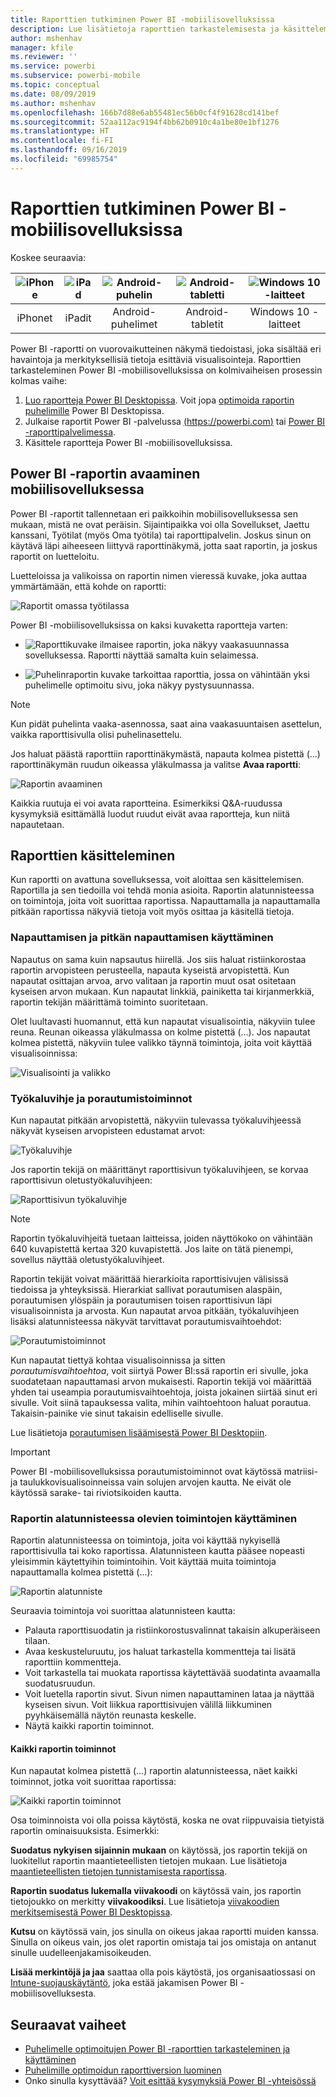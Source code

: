```yaml
---
title: Raporttien tutkiminen Power BI -mobiilisovelluksissa
description: Lue lisätietoja raporttien tarkastelemisesta ja käsittelemisestä Power BI -mobiilisovelluksissa puhelimella tai tabletilla. Voit luoda raportteja Power BI -palvelussa tai Power BI Desktopissa ja käsitellä niitä sitten mobiilisovelluksissa.
author: mshenhav
manager: kfile
ms.reviewer: ''
ms.service: powerbi
ms.subservice: powerbi-mobile
ms.topic: conceptual
ms.date: 08/09/2019
ms.author: mshenhav
ms.openlocfilehash: 166b7d88e6ab55481ec56b0cf4f91628cd141bef
ms.sourcegitcommit: 52aa112ac9194f4bb62b0910c4a1be80e1bf1276
ms.translationtype: HT
ms.contentlocale: fi-FI
ms.lasthandoff: 09/16/2019
ms.locfileid: "69985754"
---
```

# <a name="explore-reports-in-the-power-bi-mobile-apps"></a>Raporttien tutkiminen Power BI -mobiilisovelluksissa
Koskee seuraavia:

| ![iPhone](././media/mobile-reports-in-the-mobile-apps/ios-logo-40-px.png) | ![iPad](././media/mobile-reports-in-the-mobile-apps/ios-logo-40-px.png) | ![Android-puhelin](././media/mobile-reports-in-the-mobile-apps/android-logo-40-px.png) | ![Android-tabletti](././media/mobile-reports-in-the-mobile-apps/android-logo-40-px.png) | ![Windows 10 -laitteet](./media/mobile-reports-in-the-mobile-apps/win-10-logo-40-px.png) |
|:---: |:---: |:---: |:---: |:---: |
| iPhonet |iPadit |Android-puhelimet |Android-tabletit |Windows 10 -laitteet |

Power BI -raportti on vuorovaikutteinen näkymä tiedoistasi, joka sisältää eri havaintoja ja merkityksellisiä tietoja esittäviä visualisointeja. Raporttien tarkasteleminen Power BI -mobiilisovelluksissa on kolmivaiheisen prosessin kolmas vaihe:

1. [Luo raportteja Power BI Desktopissa](../../desktop-report-view.md). Voit jopa [optimoida raportin puhelimille](mobile-apps-view-phone-report.md) Power BI Desktopissa.
2. Julkaise raportit Power BI -palvelussa [(https://powerbi.com)](https://powerbi.com) tai [Power BI -raporttipalvelimessa](../../report-server/get-started.md).  
3. Käsittele raportteja Power BI -mobiilisovelluksissa.

## <a name="open-a-power-bi-report-in-the-mobile-app"></a>Power BI -raportin avaaminen mobiilisovelluksessa
Power BI -raportit tallennetaan eri paikkoihin mobiilisovelluksessa sen mukaan, mistä ne ovat peräisin. Sijaintipaikka voi olla Sovellukset, Jaettu kanssani, Työtilat (myös Oma työtila) tai raporttipalvelin. Joskus sinun on käytävä läpi aiheeseen liittyvä raporttinäkymä, jotta saat raportin, ja joskus raportit on luetteloitu.

Luetteloissa ja valikoissa on raportin nimen vieressä kuvake, joka auttaa ymmärtämään, että kohde on raportti:

![Raportit omassa työtilassa](./media/mobile-reports-in-the-mobile-apps/reports-my-workspace.png)

Power BI -mobiilisovelluksissa on kaksi kuvaketta raportteja varten:

* ![Raporttikuvake](./media/mobile-reports-in-the-mobile-apps/report-default-icon.png) ilmaisee raportin, joka näkyy vaakasuunnassa sovelluksessa. Raportti näyttää samalta kuin selaimessa.

* ![Puhelinraportin kuvake](./media/mobile-reports-in-the-mobile-apps/report-phone-icon.png) tarkoittaa raporttia, jossa on vähintään yksi puhelimelle optimoitu sivu, joka näkyy pystysuunnassa.

> [!NOTE]
> Kun pidät puhelinta vaaka-asennossa, saat aina vaakasuuntaisen asettelun, vaikka raporttisivulla olisi puhelinasettelu.

Jos haluat päästä raporttiin raporttinäkymästä, napauta kolmea pistettä (...) raporttinäkymän ruudun oikeassa yläkulmassa ja valitse **Avaa raportti**:
  
  ![Raportin avaaminen](./media/mobile-reports-in-the-mobile-apps/power-bi-android-open-report-tile.png)
  
  Kaikkia ruutuja ei voi avata raportteina. Esimerkiksi Q&A-ruudussa kysymyksiä esittämällä luodut ruudut eivät avaa raportteja, kun niitä napautetaan.
  
## <a name="interact-with-reports"></a>Raporttien käsitteleminen
Kun raportti on avattuna sovelluksessa, voit aloittaa sen käsittelemisen. Raportilla ja sen tiedoilla voi tehdä monia asioita. Raportin alatunnisteessa on toimintoja, joita voit suorittaa raportissa. Napauttamalla ja napauttamalla pitkään raportissa näkyviä tietoja voit myös osittaa ja käsitellä tietoja.

### <a name="using-tap-and-long-tap"></a>Napauttamisen ja pitkän napauttamisen käyttäminen
Napautus on sama kuin napsautus hiirellä. Jos siis haluat ristiinkorostaa raportin arvopisteen perusteella, napauta kyseistä arvopistettä.
Kun napautat osittajan arvoa, arvo valitaan ja raportin muut osat ositetaan kyseisen arvon mukaan.
Kun napautat linkkiä, painiketta tai kirjanmerkkiä, raportin tekijän määrittämä toiminto suoritetaan.

Olet luultavasti huomannut, että kun napautat visualisointia, näkyviin tulee reuna. Reunan oikeassa yläkulmassa on kolme pistettä (...). Jos napautat kolmea pistettä, näkyviin tulee valikko täynnä toimintoja, joita voit käyttää visualisoinnissa:

![Visualisointi ja valikko](./media/mobile-reports-in-the-mobile-apps/report-visual-menu.png)

### <a name="tooltip-and-drill-actions"></a>Työkaluvihje ja porautumistoiminnot

Kun napautat pitkään arvopistettä, näkyviin tulevassa työkaluvihjeessä näkyvät kyseisen arvopisteen edustamat arvot:

![Työkaluvihje](./media/mobile-reports-in-the-mobile-apps/report-tooltip.png)

Jos raportin tekijä on määrittänyt raporttisivun työkaluvihjeen, se korvaa raporttisivun oletustyökaluvihjeen:

![Raporttisivun työkaluvihje](./media/mobile-reports-in-the-mobile-apps/report-page-tooltip.png)

> [!NOTE]
> Raportin työkaluvihjeitä tuetaan laitteissa, joiden näyttökoko on vähintään 640 kuvapistettä kertaa 320 kuvapistettä. Jos laite on tätä pienempi, sovellus näyttää oletustyökaluvihjeet.

Raportin tekijät voivat määrittää hierarkioita raporttisivujen välisissä tiedoissa ja yhteyksissä. Hierarkiat sallivat porautumisen alaspäin, porautumisen ylöspäin ja porautumisen toisen raporttisivun läpi visualisoinnista ja arvosta. Kun napautat arvoa pitkään, työkaluvihjeen lisäksi alatunnisteessa näkyvät tarvittavat porautumisvaihtoehdot:

![Porautumistoiminnot](./media/mobile-reports-in-the-mobile-apps/report-drill-actions.png)


Kun napautat tiettyä kohtaa visualisoinnissa ja sitten *porautumisvaihtoehtoa*, voit siirtyä Power BI:ssä raportin eri sivulle, joka suodatetaan napauttamasi arvon mukaisesti. Raportin tekijä voi määrittää yhden tai useampia porautumisvaihtoehtoja, joista jokainen siirtää sinut eri sivulle. Voit siinä tapauksessa valita, mihin vaihtoehtoon haluat porautua. Takaisin-painike vie sinut takaisin edelliselle sivulle.


Lue lisätietoja [porautumisen lisäämisestä Power BI Desktopiin](../../desktop-drillthrough.md).
   
   > [!IMPORTANT]
   > Power BI -mobiilisovelluksissa porautumistoiminnot ovat käytössä matriisi- ja taulukkovisualisoinneissa vain solujen arvojen kautta. Ne eivät ole käytössä sarake- tai riviotsikoiden kautta.
   
   
   
### <a name="using-the-actions-in-the-report-footer"></a>Raportin alatunnisteessa olevien toimintojen käyttäminen
Raportin alatunnisteessa on toimintoja, joita voi käyttää nykyisellä raporttisivulla tai koko raportissa. Alatunnisteen kautta pääsee nopeasti yleisimmin käytettyihin toimintoihin. Voit käyttää muita toimintoja napauttamalla kolmea pistettä (...):

![Raportin alatunniste](./media/mobile-reports-in-the-mobile-apps/report-footer.png)

Seuraavia toimintoja voi suorittaa alatunnisteen kautta:
- Palauta raporttisuodatin ja ristiinkorostusvalinnat takaisin alkuperäiseen tilaan.
- Avaa keskusteluruutu, jos haluat tarkastella kommentteja tai lisätä raporttiin kommentteja.
- Voit tarkastella tai muokata raportissa käytettävää suodatinta avaamalla suodatusruudun.
- Voit luetella raportin sivut. Sivun nimen napauttaminen lataa ja näyttää kyseisen sivun.
Voit liikkua raporttisivujen välillä liikkuminen pyyhkäisemällä näytön reunasta keskelle.
- Näytä kaikki raportin toiminnot.

#### <a name="all-report-actions"></a>Kaikki raportin toiminnot
Kun napautat kolmea pistettä (...) raportin alatunnisteessa, näet kaikki toiminnot, jotka voit suorittaa raportissa:


![Kaikki raportin toiminnot](./media/mobile-reports-in-the-mobile-apps/report-all-actions.png)

Osa toiminnoista voi olla poissa käytöstä, koska ne ovat riippuvaisia tietyistä raportin ominaisuuksista.
Esimerkki:

**Suodatus nykyisen sijainnin mukaan** on käytössä, jos raportin tekijä on luokitellut raportin maantieteellisten tietojen mukaan. Lue lisätietoja [maantieteellisten tietojen tunnistamisesta raportissa](https://docs.microsoft.com/power-bi/desktop-mobile-geofiltering).

**Raportin suodatus lukemalla viivakoodi** on käytössä vain, jos raportin tietojoukko on merkitty **viivakoodiksi**. Lue lisätietoja [viivakoodien merkitsemisestä Power BI Desktopissa](https://docs.microsoft.com/power-bi/desktop-mobile-barcodes).

**Kutsu** on käytössä vain, jos sinulla on oikeus jakaa raportti muiden kanssa. Sinulla on oikeus vain, jos olet raportin omistaja tai jos omistaja on antanut sinulle uudelleenjakamisoikeuden.

**Lisää merkintöjä ja jaa** saattaa olla pois käytöstä, jos organisaatiossasi on [Intune-suojauskäytäntö](https://docs.microsoft.com/intune/app-protection-policies), joka estää jakamisen Power BI -mobiilisovelluksesta.

## <a name="next-steps"></a>Seuraavat vaiheet
* [Puhelimelle optimoitujen Power BI -raporttien tarkasteleminen ja käyttäminen](mobile-apps-view-phone-report.md)
* [Puhelimille optimoidun raporttiversion luominen](../../desktop-create-phone-report.md)
* Onko sinulla kysyttävää? [Voit esittää kysymyksiä Power BI -yhteisössä](http://community.powerbi.com/)

